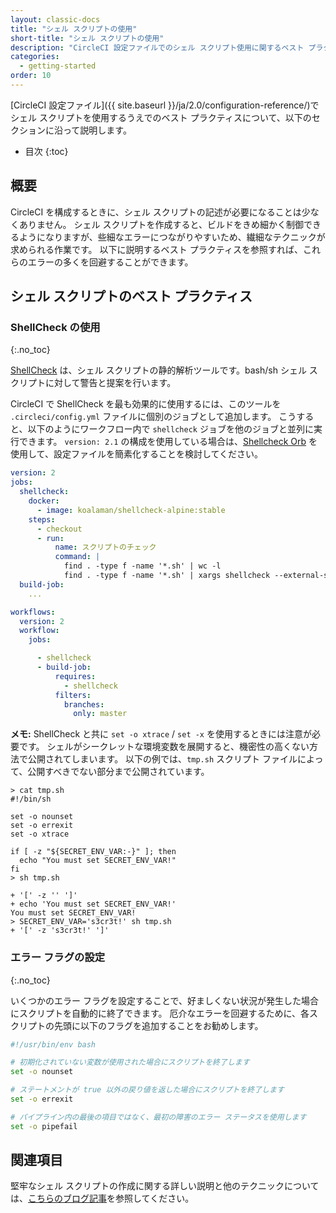 ```yaml
---
layout: classic-docs
title: "シェル スクリプトの使用"
short-title: "シェル スクリプトの使用"
description: "CircleCI 設定ファイルでのシェル スクリプト使用に関するベスト プラクティス"
categories:
  - getting-started
order: 10
---
```


[CircleCI 設定ファイル]({{ site.baseurl }}/ja/2.0/configuration-reference/)でシェル スクリプトを使用するうえでのベスト プラクティスについて、以下のセクションに沿って説明します。

+ 目次
{:toc}

## 概要

CircleCI を構成するときに、シェル スクリプトの記述が必要になることは少なくありません。 シェル スクリプトを作成すると、ビルドをきめ細かく制御できるようになりますが、些細なエラーにつながりやすいため、繊細なテクニックが求められる作業です。 以下に説明するベスト プラクティスを参照すれば、これらのエラーの多くを回避することができます。

## シェル スクリプトのベスト プラクティス

### ShellCheck の使用
{:.no_toc}

[ShellCheck](https://github.com/koalaman/shellcheck) は、シェル スクリプトの静的解析ツールです。bash/sh シェル スクリプトに対して警告と提案を行います。

CircleCI で ShellCheck を最も効果的に使用するには、このツールを `.circleci/config.yml` ファイルに個別のジョブとして追加します。 こうすると、以下のようにワークフロー内で `shellcheck` ジョブを他のジョブと並列に実行できます。 `version: 2.1` の構成を使用している場合は、[Shellcheck Orb](https://circleci.com/orbs/registry/orb/circleci/shellcheck#usage-shellcheck-workflow) を使用して、設定ファイルを簡素化することを検討してください。

```yaml
version: 2
jobs:
  shellcheck:
    docker:
      - image: koalaman/shellcheck-alpine:stable
    steps:
      - checkout
      - run:
          name: スクリプトのチェック
          command: |
            find . -type f -name '*.sh' | wc -l
            find . -type f -name '*.sh' | xargs shellcheck --external-sources
  build-job:
    ...

workflows:
  version: 2
  workflow:
    jobs:

      - shellcheck
      - build-job:
          requires:
            - shellcheck
          filters:
            branches:
              only: master
```

**メモ:** ShellCheck と共に `set -o xtrace` / `set -x` を使用するときには注意が必要です。 シェルがシークレットな環境変数を展開すると、機密性の高くない方法で公開されてしまいます。 以下の例では、`tmp.sh` スクリプト ファイルによって、公開すべきでない部分まで公開されています。

    > cat tmp.sh
    #!/bin/sh
    
    set -o nounset
    set -o errexit
    set -o xtrace
    
    if [ -z "${SECRET_ENV_VAR:-}" ]; then
      echo "You must set SECRET_ENV_VAR!"
    fi
    > sh tmp.sh
    
    + '[' -z '' ']'
    + echo 'You must set SECRET_ENV_VAR!'
    You must set SECRET_ENV_VAR!
    > SECRET_ENV_VAR='s3cr3t!' sh tmp.sh
    + '[' -z 's3cr3t!' ']'
    

### エラー フラグの設定
{:.no_toc}

いくつかのエラー フラグを設定することで、好ましくない状況が発生した場合にスクリプトを自動的に終了できます。 厄介なエラーを回避するために、各スクリプトの先頭に以下のフラグを追加することをお勧めします。

```bash
#!/usr/bin/env bash

# 初期化されていない変数が使用された場合にスクリプトを終了します
set -o nounset

# ステートメントが true 以外の戻り値を返した場合にスクリプトを終了します
set -o errexit

# パイプライン内の最後の項目ではなく、最初の障害のエラー ステータスを使用します
set -o pipefail
```

## 関連項目

堅牢なシェル スクリプトの作成に関する詳しい説明と他のテクニックについては、[こちらのブログ記事](https://www.davidpashley.com/articles/writing-robust-shell-scripts)を参照してください。

